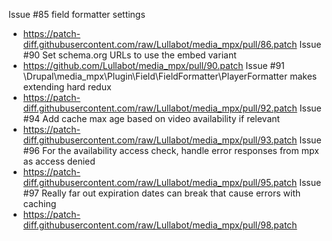 Issue #85 field formatter settings
 * https://patch-diff.githubusercontent.com/raw/Lullabot/media_mpx/pull/86.patch
Issue #90 Set schema.org URLs to use the embed variant
 * https://github.com/Lullabot/media_mpx/pull/90.patch
Issue #91 \Drupal\media_mpx\Plugin\Field\FieldFormatter\PlayerFormatter makes extending hard redux
 * https://patch-diff.githubusercontent.com/raw/Lullabot/media_mpx/pull/92.patch
Issue #94 Add cache max age based on video availability if relevant
 * https://patch-diff.githubusercontent.com/raw/Lullabot/media_mpx/pull/93.patch
Issue #96 For the availability access check, handle error responses from mpx as access denied
 * https://patch-diff.githubusercontent.com/raw/Lullabot/media_mpx/pull/95.patch
Issue #97 Really far out expiration dates can break that cause errors with caching
 * https://patch-diff.githubusercontent.com/raw/Lullabot/media_mpx/pull/98.patch
